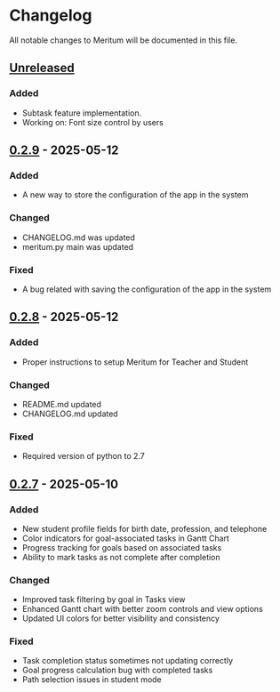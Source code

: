 # Changelog

All notable changes to Meritum will be documented in this file.

## [Unreleased]

### Added
- Subtask feature implementation.
- Working on: Font size control by users


## [0.2.9] - 2025-05-12

### Added
- A new way to store the configuration of the app in the system

### Changed
- CHANGELOG.md was updated
- meritum.py main was updated

### Fixed
- A bug related with saving the configuration of the app in the system


## [0.2.8] - 2025-05-12

### Added
- Proper instructions to setup Meritum for Teacher and Student

### Changed
- README.md updated
- CHANGELOG.md updated

### Fixed
- Required version of python to 2.7


## [0.2.7] - 2025-05-10

### Added
- New student profile fields for birth date, profession, and telephone
- Color indicators for goal-associated tasks in Gantt Chart
- Progress tracking for goals based on associated tasks
- Ability to mark tasks as not complete after completion

### Changed
- Improved task filtering by goal in Tasks view
- Enhanced Gantt chart with better zoom controls and view options
- Updated UI colors for better visibility and consistency

### Fixed
- Task completion status sometimes not updating correctly
- Goal progress calculation bug with completed tasks
- Path selection issues in student mode


[Unreleased]: https://github.com/maurobedoya/meritum/compare/v0.2.9...HEAD
[0.2.9]: https://github.com/maurobedoya/meritum/compare/v0.2.8...v0.2.9
[0.2.8]: https://github.com/maurobedoya/meritum/compare/v0.2.7...v0.2.8
[0.2.7]: https://github.com/maurobedoya/meritum/releases/v0.2.7
